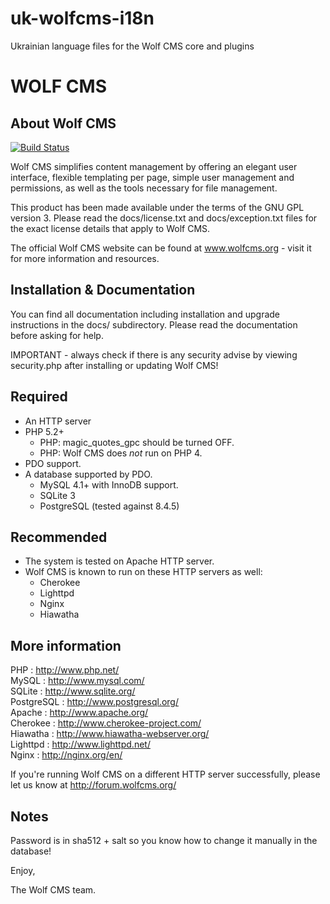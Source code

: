uk-wolfcms-i18n
===============

Ukrainian language files for the Wolf CMS core and plugins

# WOLF CMS

## About Wolf CMS

[![Build Status](https://secure.travis-ci.org/wolfcms/wolfcms.png)](http://travis-ci.org/wolfcms/wolfcms)

Wolf CMS simplifies content management by offering an elegant user interface,
flexible templating per page, simple user management and permissions, as well
as the tools necessary for file management.

This product has been made available under the terms of the GNU GPL version 3.
Please read the docs/license.txt and docs/exception.txt files for the exact
license details that apply to Wolf CMS.

The official Wolf CMS website can be found at www.wolfcms.org - visit it for
more information and resources.

## Installation & Documentation

You can find all documentation including installation and upgrade instructions
in the docs/ subdirectory. Please read the documentation before asking for help.

IMPORTANT - always check if there is any security advise by viewing security.php
            after installing or updating Wolf CMS!

## Required

- An HTTP server
- PHP 5.2+
    - PHP: magic_quotes_gpc should be turned OFF.
    - PHP: Wolf CMS does *not* run on PHP 4.
- PDO support.
- A database supported by PDO.
    - MySQL 4.1+ with InnoDB support.
    - SQLite 3
    - PostgreSQL (tested against 8.4.5)

## Recommended

- The system is tested on Apache HTTP server.
- Wolf CMS is known to run on these HTTP servers as well:
    - Cherokee
    - Lighttpd
    - Nginx
    - Hiawatha

## More information

PHP        : http://www.php.net/  
MySQL      : http://www.mysql.com/  
SQLite     : http://www.sqlite.org/  
PostgreSQL : http://www.postgresql.org/  
Apache     : http://www.apache.org/  
Cherokee   : http://www.cherokee-project.com/  
Hiawatha   : http://www.hiawatha-webserver.org/  
Lighttpd   : http://www.lighttpd.net/  
Nginx      : http://nginx.org/en/  

If you're running Wolf CMS on a different HTTP server successfully,
please let us know at http://forum.wolfcms.org/

## Notes

Password is in sha512 + salt so you know how to change it manually in the database!

Enjoy,

The Wolf CMS team.
